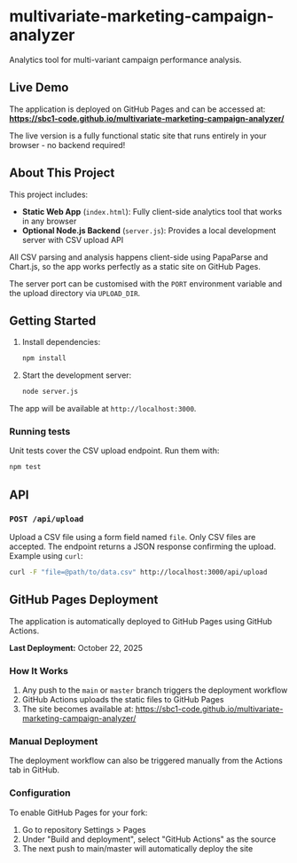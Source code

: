 # multivariate-marketing-campaign-analyzer

Analytics tool for multi-variant campaign performance analysis.

## Live Demo

The application is deployed on GitHub Pages and can be accessed at:
**https://sbc1-code.github.io/multivariate-marketing-campaign-analyzer/**

The live version is a fully functional static site that runs entirely in your browser - no backend required!

## About This Project

This project includes:
- **Static Web App** (`index.html`): Fully client-side analytics tool that works in any browser
- **Optional Node.js Backend** (`server.js`): Provides a local development server with CSV upload API

All CSV parsing and analysis happens client-side using PapaParse and Chart.js, so the app works perfectly as a static site on GitHub Pages.

The server port can be customised with the `PORT` environment variable and the
upload directory via `UPLOAD_DIR`.

## Getting Started

1. Install dependencies:
   ```bash
   npm install
   ```
2. Start the development server:
   ```bash
   node server.js
   ```
The app will be available at `http://localhost:3000`.

### Running tests

Unit tests cover the CSV upload endpoint. Run them with:

```bash
npm test
```

## API

### `POST /api/upload`
Upload a CSV file using a form field named `file`. Only CSV files are
accepted. The endpoint returns a JSON response confirming the upload. Example
using `curl`:

```bash
curl -F "file=@path/to/data.csv" http://localhost:3000/api/upload
```

## GitHub Pages Deployment

The application is automatically deployed to GitHub Pages using GitHub Actions.

**Last Deployment:** October 22, 2025

### How It Works

1. Any push to the `main` or `master` branch triggers the deployment workflow
2. GitHub Actions uploads the static files to GitHub Pages
3. The site becomes available at: https://sbc1-code.github.io/multivariate-marketing-campaign-analyzer/

### Manual Deployment

The deployment workflow can also be triggered manually from the Actions tab in GitHub.

### Configuration

To enable GitHub Pages for your fork:
1. Go to repository Settings > Pages
2. Under "Build and deployment", select "GitHub Actions" as the source
3. The next push to main/master will automatically deploy the site

